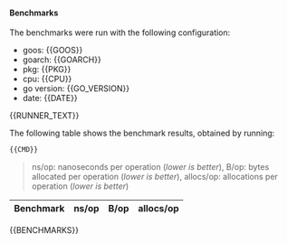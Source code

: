 #### Benchmarks

The benchmarks were run with the following configuration:

- goos: {{GOOS}}
- goarch: {{GOARCH}}
- pkg: {{PKG}}
- cpu: {{CPU}}
- go version: {{GO_VERSION}}
- date: {{DATE}}

{{RUNNER_TEXT}}

The following table shows the benchmark results, obtained by running:
```bash
{{CMD}}
```
> ns/op: nanoseconds per operation (*lower is better*), B/op: bytes allocated per operation (*lower is better*), allocs/op: allocations per operation (*lower is better*)

| Benchmark | ns/op | B/op | allocs/op |
|-----------|-------|------|-----------|
{{BENCHMARKS}}